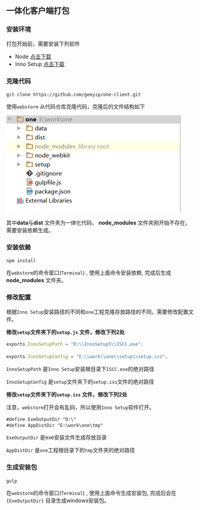 ## 一体化客户端打包

### 安装环境

打包开始前，需要安装下列软件

* Node [点击下载](https://nodejs.org/en/download/)
* Inno Setup  [点击下载](https://pan.baidu.com/s/1c18kJ0O)

### 克隆代码

```shell
git clone https://github.com/geeyip/one-client.git
```

使用`webstorm` 从代码仓库克隆代码，克隆后的文件结构如下

![](pic/p1.png)

其中**data**与**dist** 文件夹为一体化代码， **node_modules** 文件夹刚开始不存在，需要安装依赖生成。

### 安装依赖

```shell
npm install
```

在`webstorm`的命令窗口(`Terminal`) , 使用上面命令安装依赖, 完成后生成**node_modules** 文件夹。

### 修改配置

根据`Inno Setup`安装路径的不同和`one`工程克隆存放路径的不同，需要修改配置文件。

**修改`setup`文件夹下的`setup.js` 文件，修改下列2处**

```javascript
exports.InnoSetupPath = "D:\\InnoSetup5\\ISCC.exe";

exports.InnoSetupConfig = "E:\\work\\one\\setup\\setup.iss";
```

`InnoSetupPath` 是`Inno Setup`安装根目录下`ISCC.exe`的绝对路径

`InnoSetupConfig` 是`setup`文件夹下的`setup.iss`文件的绝对路径

**修改`setup`文件夹下的`setup.iss` 文件，修改下列2处**

注意，`webstorm`打开会有乱码，所以使用`Inno Setup`软件打开。

```shell
#define ExeOutputDir "D:\"
#define AppDistDir "E:\work\one\tmp"
```

`ExeOutputDir` 是exe安装文件生成存放目录

`AppDistDir` 是`one`工程根目录下的`tmp`文件夹的绝对路径

### 生成安装包

```shell
gulp
```

在`webstorm`的命令窗口(`Terminal`) , 使用上面命令生成安装包, 完成后会在`{ExeOutputDir}` 目录生成windows安装包。






